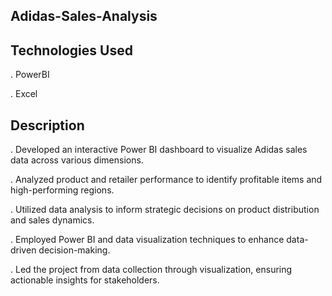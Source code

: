 ## Adidas-Sales-Analysis

## Technologies Used

. PowerBI

. Excel

## Description

. Developed an interactive Power BI dashboard to visualize Adidas sales data across various dimensions.

. Analyzed product and retailer performance to identify profitable items and high-performing regions.

. Utilized data analysis to inform strategic decisions on product distribution and sales dynamics.

. Employed Power BI and data visualization techniques to enhance data-driven decision-making.

. Led the project from data collection through visualization, ensuring actionable insights for stakeholders.

